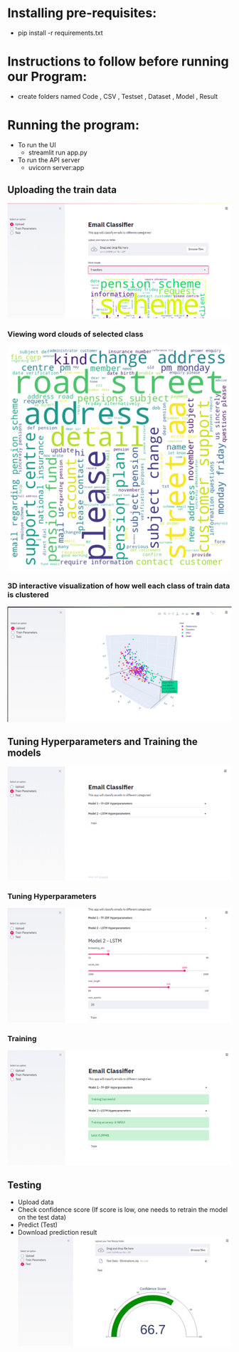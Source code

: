 # Installing pre-requisites:
* pip install -r requirements.txt

# Instructions to follow before running our Program:
* create folders named Code , CSV , Testset , Dataset , Model , Result

# Running the program:
* To run the UI
  * streamlit run app.py
* To run the API server
  * uvicorn server:app
## Uploading the train data
![Upload train files](Pictures/upload.png?raw=true "Upload data to be trained")
### Viewing word clouds of selected class
![Upload train files](Pictures/mdu.png?raw=true "MDU word cloud")
### 3D interactive visualization of how well each class of train data is clustered
![Upload train files](Pictures/3dplot.png?raw=true "3D visualization")

## Tuning Hyperparameters and Training the models
![Upload train files](Pictures/train.png?raw=true "Models used")
### Tuning Hyperparameters
![Upload train files](Pictures/trainhyper.png?raw=true "Tuning the hyperparameters of the LSTM model")
### Training
![Upload train files](Pictures/trainsuccess.png?raw=true "Training state, accuracy, and loss")

## Testing
* Upload data
* Check confidence score (If score is low, one needs to retrain the model on the test data)
* Predict (Test)
* Download prediction result
![Upload train files](Pictures/test+confidence.png?raw=true "Upload Data, Confidence Score, Predict (Test), Download Result")
